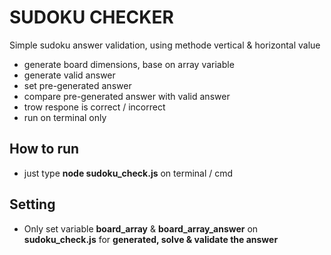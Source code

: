# SUDOKU CHECKER

Simple sudoku answer validation, using methode vertical & horizontal value
- generate board dimensions, base on array variable
- generate valid answer
- set pre-generated answer
- compare pre-generated answer with valid answer
- trow respone is correct / incorrect
- run on terminal only

## How to run
- just type **node sudoku_check.js** on terminal / cmd

## Setting
- Only set variable **board_array** & **board_array_answer** on **sudoku_check.js** for **generated, solve & validate the answer**
